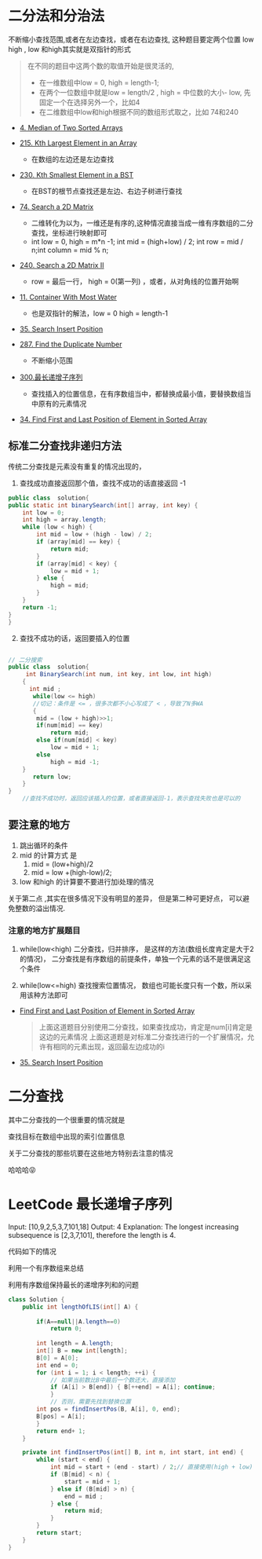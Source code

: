 # 二分法和分治法
不断缩小查找范围,或者在左边查找，或者在右边查找, 这种题目要定两个位置 low high , low 和high其实就是双指针的形式
>在不同的题目中这两个数的取值开始是很灵活的,
> - 在一维数组中low = 0, high = length-1;  
> - 在两个一位数组中就是low = length/2 , high = 中位数的大小- low, 先固定一个在选择另外一个，比如4 
> - 在二维数组中low和high根据不同的数组形式取之，比如 74和240
- [4. Median of Two Sorted Arrays](http://bangbingsyb.blogspot.com/2014/11/leetcode-median-of-two-sorted-arrays.html)


- [215. Kth Largest Element in an Array](https://leetcode.com/problems/kth-largest-element-in-an-array/description/)
   - 在数组的左边还是左边查找
   
   
- [230. Kth Smallest Element in a BST](https://leetcode.com/problems/kth-smallest-element-in-a-bst/description/)
   - 在BST的根节点查找还是左边、右边子树进行查找
   
   
- [74. Search a 2D Matrix](https://leetcode.com/problems/search-a-2d-matrix/description/)
   - 二维转化为以为，一维还是有序的,这种情况直接当成一维有序数组的二分查找，坐标进行映射即可
   - int low = 0, high = m*n -1;  int mid = (high+low) / 2; int row = mid / n;int column = mid % n; 
   
   
- [240. Search a 2D Matrix II](https://www.programcreek.com/2014/04/leetcode-search-a-2d-matrix-ii-java/)
   - row = 最后一行， high = 0(第一列) ，或者，从对角线的位置开始啊
   
   
- [11. Container With Most Water](https://blog.csdn.net/qq_28350997/article/details/83018509)
   - 也是双指针的解法，low = 0  high = length-1
   
   
- [35. Search Insert Position](https://leetcode.com/problems/search-insert-position/description/)

- [287. Find the Duplicate Number](https://leetcode.com/problems/find-the-duplicate-number/discuss/72844/Two-Solutions-(with-explanation):-O(nlog(n))-and-O(n)-time-O(1)-space-without-changing-the-input-array)
     - 不断缩小范围
     
     
- [300.最长递增子序列](https://www.nowcoder.com/questionTerminal/585d46a1447b4064b749f08c2ab9ce66)
    - 查找插入的位置信息，在有序数组当中，都替换成最小值，要替换数组当中原有的元素情况

- [34. Find First and Last Position of Element in Sorted Array](https://leetcode.com/problems/find-first-and-last-position-of-element-in-sorted-array/discuss/14701/A-very-simple-Java-solution-with-only-one-binary-search-algorithm)





## 标准二分查找非递归方法

传统二分查找是元素没有重复的情况出现的， 

1. 查找成功直接返回那个值，查找不成功的话直接返回 -1



```java
public class  solution{
public static int binarySearch(int[] array, int key) {
    int low = 0;
    int high = array.length;
    while (low < high) {
        int mid = low + (high - low) / 2;
        if (array[mid] == key) {
            return mid;
        } 
        if (array[mid] < key) {
            low = mid + 1;
        } else {
            high = mid;
        }
    }
    return -1;
}
}
```

2. 查找不成功的话，返回要插入的位置


```java

// 二分搜索
public class  solution{
     int BinarySearch(int num, int key, int low, int high)
    {
	  int mid ;
	   while(low <= high)      
	   //切记：条件是 <= ，很多次都不小心写成了 < ，导致了N多WA
	   {
		mid = (low + high)>>1;
		if(num[mid] == key)
			return mid;
		else if(num[mid] < key)
			low = mid + 1;
		else
			high = mid -1;
	}
	   return low;
	}
}          
	//查找不成功时，返回应该插入的位置，或者直接返回-1，表示查找失败也是可以的


```
## 要注意的地方

1. 跳出循环的条件
2. mid  的计算方式 是 
    1. mid = (low+high)/2
    2. mid = low +(high-low)/2;
3. low 和high 的计算要不要进行加i处理的情况
  
关于第二点 ,其实在很多情况下没有明显的差异， 但是第二种可更好点， 可以避免整数的溢出情况.



### 注意的地方扩展题目


1. while(low<high)  二分查找，归并排序， 是这样的方法(数组长度肯定是大于2的情况)， 二分查找是有序数组的前提条件，单独一个元素的话不是很满足这个条件

2. while(low<=high)  查找搜索位置情况， 数组也可能长度只有一个数，所以采用该种方法即可

  - [Find First and Last Position of Element in Sorted Array](https://leetcode.com/problems/find-first-and-last-position-of-element-in-sorted-array/discuss/14699/Clean-iterative-solution-with-two-binary-searches-(with-explanation))

    > 上面这道题目分别使用二分查找，如果查找成功，肯定是num[i]肯定是这边的元素情况 
    > 上面这道题是对标准二分查找进行的一个扩展情况，允许有相同的元素出现，返回最左边成功的i 

   - [35. Search Insert Position](https://leetcode.com/problems/search-insert-position/description/)

# 二分查找

其中二分查找的一个很重要的情况就是

查找目标在数组中出现的索引位置信息


关于二分查找的那些坑要在这些地方特别去注意的情况

哈哈哈😝

# LeetCode 最长递增子序列

Input: [10,9,2,5,3,7,101,18]
Output: 4 
Explanation: The longest increasing subsequence is [2,3,7,101], therefore the length is 4. 

代码如下的情况

利用一个有序数组来总结

利用有序数组保持最长的递增序列和的问题


```java
class Solution {
    public int lengthOfLIS(int[] A) {
       
        if(A==null||A.length==0)
            return 0;
  
        int length = A.length;
        int[] B = new int[length];
        B[0] = A[0];
        int end = 0;
        for (int i = 1; i < length; ++i) {
            // 如果当前数比B中最后一个数还大，直接添加
            if (A[i] > B[end]) { B[++end] = A[i]; continue;
            }
            // 否则，需要先找到替换位置
        int pos = findInsertPos(B, A[i], 0, end);
        B[pos] = A[i];
        }
        return end+ 1;
    }

    private int findInsertPos(int[] B, int n, int start, int end) {
        while (start < end) {
            int mid = start + (end - start) / 2;// 直接使用(high + low) / 2 可能导致溢出
            if (B[mid] < n) {
                start = mid + 1;
            } else if (B[mid] > n) {
                end = mid ;
            } else {
                return mid;
            }
        }
        return start;
    }
}
```
